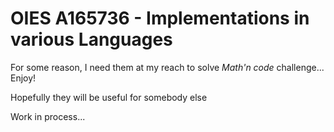 # OIES A165736 - Implementations in various Languages

For some reason, I need them at my reach to solve *Math'n code* challenge... Enjoy!

Hopefully they will be useful for somebody else

Work in process...



